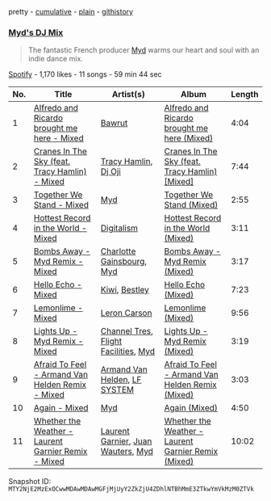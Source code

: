 pretty - [cumulative](/playlists/cumulative/37i9dQZF1DWZ8NT7BzoF8r.md) - [plain](/playlists/plain/37i9dQZF1DWZ8NT7BzoF8r) - [githistory](https://github.githistory.xyz/mackorone/spotify-playlist-archive/blob/main/playlists/plain/37i9dQZF1DWZ8NT7BzoF8r)

### [Myd's DJ Mix](https://open.spotify.com/playlist/37i9dQZF1DWZ8NT7BzoF8r)

> The fantastic French producer <a href="spotify:artist:3QFiymmbJlVBPpnrOatEAk">Myd</a> warms our heart and soul with an indie dance mix.

[Spotify](https://open.spotify.com/user/spotify) - 1,170 likes - 11 songs - 59 min 44 sec

| No. | Title | Artist(s) | Album | Length |
|---|---|---|---|---|
| 1 | [Alfredo and Ricardo brought me here \- Mixed](https://open.spotify.com/track/5f8tn0JHztMMs1y2c27lon) | [Bawrut](https://open.spotify.com/artist/15naE0RS2asDfn93USLJqV) | [Alfredo and Ricardo brought me here \(Mixed\)](https://open.spotify.com/album/0us0UMsVni7FbCaRMoRovL) | 4:04 |
| 2 | [Cranes In The Sky \(feat\. Tracy Hamlin\) \- Mixed](https://open.spotify.com/track/3J8OeIeUUoRPDvSAJyxevh) | [Tracy Hamlin](https://open.spotify.com/artist/0oZ9W2ul2WbXflo60EAqUT), [Dj Oji](https://open.spotify.com/artist/2FodVnEx01prAyRIXmcSY9) | [Cranes In The Sky \(feat\. Tracy Hamlin\) \[Mixed\]](https://open.spotify.com/album/0DUP6kLKv2hGTczhOD75lS) | 7:44 |
| 3 | [Together We Stand \- Mixed](https://open.spotify.com/track/7mck3gS19oiKflfas8jf5H) | [Myd](https://open.spotify.com/artist/3QFiymmbJlVBPpnrOatEAk) | [Together We Stand \(Mixed\)](https://open.spotify.com/album/39xhBMN3JYOmPLx6SJQzwm) | 2:55 |
| 4 | [Hottest Record in the World \- Mixed](https://open.spotify.com/track/638wuwh8I9Og3sAaUXmduH) | [Digitalism](https://open.spotify.com/artist/2fBURuq7FrlH6z5F92mpOl) | [Hottest Record in the World \(Mixed\)](https://open.spotify.com/album/2GxVnkljgMNtw0oci4rYcJ) | 3:11 |
| 5 | [Bombs Away \- Myd Remix \- Mixed](https://open.spotify.com/track/5PKDqK3YkfMIEKSdH5PgCu) | [Charlotte Gainsbourg](https://open.spotify.com/artist/2rBcvLKWCZs9w1qIWv560v), [Myd](https://open.spotify.com/artist/3QFiymmbJlVBPpnrOatEAk) | [Bombs Away \- Myd Remix \(Mixed\)](https://open.spotify.com/album/1aLPb7uOh103OdgIdUdLmg) | 3:17 |
| 6 | [Hello Echo \- Mixed](https://open.spotify.com/track/69ZIii5QEpSh191jcNCNya) | [Kiwi](https://open.spotify.com/artist/5B9vWdtlNqK2UKM6MdE0WN), [Bestley](https://open.spotify.com/artist/3b2ZCIWy55NHeBIOUvbpct) | [Hello Echo \(Mixed\)](https://open.spotify.com/album/4YW9Bx2FVUG8jktH07Btrh) | 7:23 |
| 7 | [Lemonlime \- Mixed](https://open.spotify.com/track/38Ok9fGzISWyyhwNEa7XRa) | [Leron Carson](https://open.spotify.com/artist/7ahv0UGiFv0m0lHqlXKlH5) | [Lemonlime \(Mixed\)](https://open.spotify.com/album/49waILmcrhJmhd1t847SaN) | 9:56 |
| 8 | [Lights Up \- Myd Remix \- Mixed](https://open.spotify.com/track/2YxRINbTzgQiST9g6xp0eK) | [Channel Tres](https://open.spotify.com/artist/4cUkGQyhLFqKHBtL58HYVp), [Flight Facilities](https://open.spotify.com/artist/1lc8mnyGrCLtPhCoWjRxjM), [Myd](https://open.spotify.com/artist/3QFiymmbJlVBPpnrOatEAk) | [Lights Up \- Myd Remix \(Mixed\)](https://open.spotify.com/album/4zvWjmsPR2YSSU2ay7nYxR) | 3:19 |
| 9 | [Afraid To Feel \- Armand Van Helden Remix \- Mixed](https://open.spotify.com/track/7n4bunURfJr5WkkomwiiUw) | [Armand Van Helden](https://open.spotify.com/artist/3cQA9WH8liZfeja1DxcDYE), [LF SYSTEM](https://open.spotify.com/artist/0HxX6imltnNXJyQhu4nsiO) | [Afraid To Feel \- Armand Van Helden Remix \(Mixed\)](https://open.spotify.com/album/4bdygYDm9KwUPsUJ7Gbgka) | 3:03 |
| 10 | [Again \- Mixed](https://open.spotify.com/track/2qCaroO0NzioQRu8agKl84) | [Myd](https://open.spotify.com/artist/3QFiymmbJlVBPpnrOatEAk) | [Again \(Mixed\)](https://open.spotify.com/album/0331SojsIL8MtlnsE76Njz) | 4:50 |
| 11 | [Whether the Weather \- Laurent Garnier Remix \- Mixed](https://open.spotify.com/track/5Vv7jB4XDBCtWCGALJuTet) | [Laurent Garnier](https://open.spotify.com/artist/3y1SoTOdrmRNTBVph5T0VZ), [Juan Wauters](https://open.spotify.com/artist/7CKkZZW3XtnPmqlwaElmoV), [Myd](https://open.spotify.com/artist/3QFiymmbJlVBPpnrOatEAk) | [Whether the Weather \- Laurent Garnier Remix \(Mixed\)](https://open.spotify.com/album/2VKL9toG7Nuk9PkI8NcXru) | 10:02 |

Snapshot ID: `MTY2NjE2MzExOCwwMDAwMDAwMGFjMjUyY2ZkZjU4ZDhlNTBhMmE3ZTkwYmVkMzM0ZTVk`
